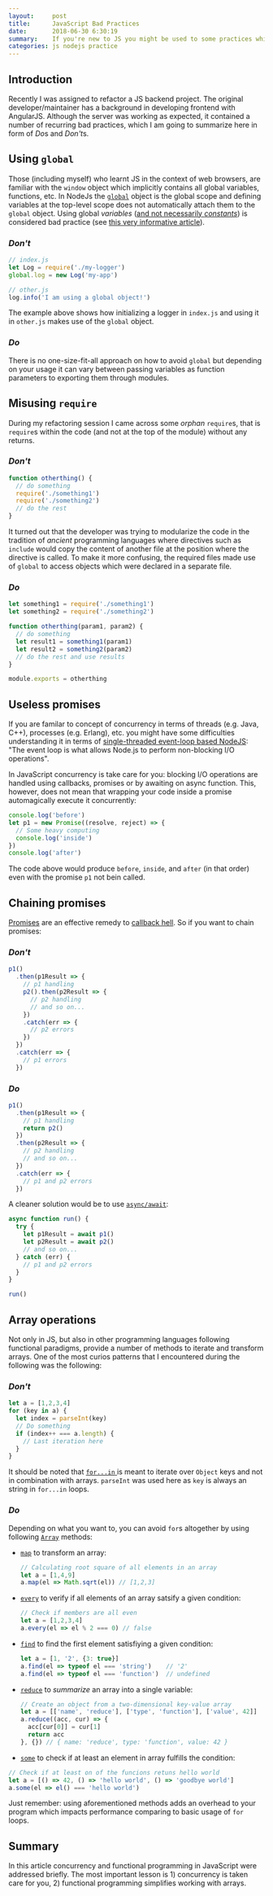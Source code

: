 ```yaml
---
layout:     post
title:      JavaScript Bad Practices
date:       2018-06-30 6:30:19
summary:    If you're new to JS you might be used to some practices which are not idiomatic to JS. This article summarizes two common mistakes that I encountered during refactoring.
categories: js nodejs practice
---
```


## Introduction
Recently I was assigned to refactor a JS backend project. The original developer/maintainer has a background in developing frontend with AngularJS. Although the server was working as expected, it contained a number of recurring bad practices, which I am going to summarize here in form of *Do*s and *Don't*s.

## Using `global`
Those (including myself) who learnt JS in the context of web browsers, are familiar with the `window` object which implicitly contains all global variables, functions, etc. In NodeJs the [`global`](https://nodejs.org/api/globals.html#globals_global) object is the global scope and defining variables at the top-level scope does not automatically attach them to the `global` object. Using global *variables* ([and not necessarily *constants*](https://stackoverflow.com/a/1265684/2295964)) is considered bad practice (see [this very informative article](http://wiki.c2.com/?GlobalVariablesAreBad)).

### *Don't*
```js
// index.js
let Log = require('./my-logger')
global.log = new Log('my-app')

// other.js
log.info('I am using a global object!')
```

The example above shows how initializing a logger in `index.js` and using it in `other.js` makes use of the `global` object.

### *Do*
There is no one-size-fit-all approach on how to avoid `global` but depending on your usage it can vary between passing variables as function parameters to exporting them through modules.

## Misusing `require`
During my refactoring session I came across some *orphan* `require`s, that is `require`s within the code (and not at the top of the module) without any returns.

### *Don't*

```js
function otherthing() {
  // do something
  require('./something1')
  require('./something2')
  // do the rest
}
```

It turned out that the developer was trying to modularize the code in the tradition of *ancient* programming languages where directives such as `include` would copy the content of another file at the position where the directive is called. To make it more confusing, the required files made use of `global` to access objects which were declared in a separate file.

### *Do*

```js
let something1 = require('./something1')
let something2 = require('./something2')

function otherthing(param1, param2) {
  // do something
  let result1 = something1(param1)
  let result2 = something2(param2)
  // do the rest and use results
}

module.exports = otherthing
```

## Useless promises
If you are familar to concept of concurrency in terms of threads (e.g. Java, C++), processes (e.g. Erlang), etc. you might have some difficulties understanding it in terms of [single-threaded event-loop based NodeJS](https://nodejs.org/en/docs/guides/event-loop-timers-and-nexttick/): "The event loop is what allows Node.js to perform non-blocking I/O operations".

In JavaScript concurrency is take care for you: blocking I/O operations are handled using callbacks, promises or by awaiting on async function. This, however, does not mean that wrapping your code inside a promise automagically execute it concurrently:

```js
console.log('before')
let p1 = new Promise((resolve, reject) => {
  // Some heavy computing
  console.log('inside')
})
console.log('after')
```

The code above would produce `before`, `inside`, and `after` (in that order) even with the promise `p1` not bein called.

## Chaining promises
[Promises](https://developer.mozilla.org/en-US/docs/Web/JavaScript/Reference/Global_Objects/Promise) are an effective remedy to [callback hell](http://callbackhell.com/). So if you want to chain promises:

### *Don't*
```js
p1()
  .then(p1Result => {
    // p1 handling
    p2().then(p2Result => {
      // p2 handling
      // and so on...
    })
    .catch(err => {
      // p2 errors
    })
  })
  .catch(err => {
    // p1 errors
  })
```

### *Do*
```js
p1()
  .then(p1Result => {
    // p1 handling
    return p2()
  })
  .then(p2Result => {
    // p2 handling
    // and so on...
  })
  .catch(err => {
    // p1 and p2 errors
  })
```

A cleaner solution would be to use [`async/await`](https://msdn.microsoft.com/en-us/magazine/jj991977.aspx):

```js
async function run() {
  try {
    let p1Result = await p1()
    let p2Result = await p2()
    // and so on...
  } catch (err) {
    // p1 and p2 errors
  }
}

run()
```
## Array operations
Not only in JS, but also in other programming languages following functional paradigms, provide a number of methods to iterate and transform arrays. One of the most curios patterns that I encountered during the following was the following:

### *Don't*
```js
let a = [1,2,3,4]
for (key in a) {
  let index = parseInt(key)
  // Do something
  if (index++ === a.length) {
    // Last iteration here
  }
}
```

It should be noted that [`for...in` ](https://developer.mozilla.org/en-US/docs/Web/JavaScript/Reference/Statements/for...in) is meant to iterate over `Object` keys and not in combination with arrays. `parseInt` was used here as `key` is always an string in `for...in` loops.

### *Do*
Depending on what you want to, you can avoid `for`s altogether by using following [`Array`](https://developer.mozilla.org/en-US/docs/Web/JavaScript/Reference/Global_Objects/Array) methods:

 * [`map`](https://developer.mozilla.org/en-US/docs/Web/JavaScript/Reference/Global_Objects/Array/map) to transform an array:
   ```js
   // Calculating root square of all elements in an array
   let a = [1,4,9]
   a.map(el => Math.sqrt(el)) // [1,2,3]
   ```
 * [`every`](https://developer.mozilla.org/en-US/docs/Web/JavaScript/Reference/Global_Objects/Array/every) to verify if all elements of an array satsify a given condition:
   ```js
   // Check if members are all even
   let a = [1,2,3,4]
   a.every(el => el % 2 === 0) // false
   ```
 * [`find`](https://developer.mozilla.org/en-US/docs/Web/JavaScript/Reference/Global_Objects/Array/find) to find the first element satisfiying a given condition:
   ```js
   let a = [1, '2', {3: true}]
   a.find(el => typeof el === 'string')    // '2'
   a.find(el => typeof el === 'function')  // undefined
   ```
 * [`reduce`](https://developer.mozilla.org/en-US/docs/Web/JavaScript/Reference/Global_Objects/Array/Reduce) to *summarize* an array into a single variable:
   ```js
   // Create an object from a two-dimensional key-value array
   let a = [['name', 'reduce'], ['type', 'function'], ['value', 42]]
   a.reduce((acc, cur) => {
     acc[cur[0]] = cur[1]
     return acc
   }, {}) // { name: 'reduce', type: 'function', value: 42 }
   ```
  * [`some`](https://developer.mozilla.org/en-US/docs/Web/JavaScript/Reference/Global_Objects/Array/some) to check if at least an element in array fulfills the condition:
   ```js
   // Check if at least on of the funcions retuns hello world
   let a = [() => 42, () => 'hello world', () => 'goodbye world']
   a.some(el => el() === 'hello world')
   ```

Just remember: using aforementioned methods adds an overhead to your program which impacts performance comparing to basic usage of `for` loops.

## Summary
In this article concurrency and functional programming in JavaScript were addressed briefly. The most important lesson is 1) concurrency is taken care for you, 2) functional programming simplifies working with arrays.
